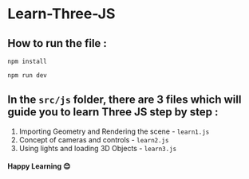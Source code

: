 ﻿# Learn-Three-JS

## How to run the file :

```
npm install

npm run dev
```

## In the ``` src/js ``` folder, there are 3 files which will guide you to learn Three JS step by step :

1. Importing Geometry and Rendering the scene - ``` learn1.js ```
2. Concept of cameras and controls - ``` learn2.js ```
3. Using lights and loading 3D Objects - ``` learn3.js ```

#### Happy Learning 😊
